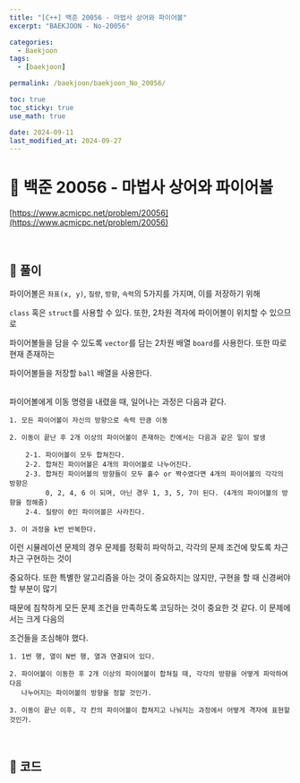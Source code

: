 ```yaml
---
title: "[C++] 백준 20056 - 마법사 상어와 파이어볼"
excerpt: "BAEKJOON - No-20056"

categories:
  - Baekjoon
tags:
  - [baekjoon]

permalink: /baekjoon/baekjoon_No_20056/

toc: true
toc_sticky: true
use_math: true

date: 2024-09-11
last_modified_at: 2024-09-27
---
```


# 🔐 백준 20056 - 마법사 상어와 파이어볼
[https://www.acmicpc.net/problem/20056](https://www.acmicpc.net/problem/20056)

<br>

## 🔑 풀이

파이어볼은 `좌표(x, y)`, `질량`, `방향`, `속력`의 5가지를 가지며, 이를 저장하기 위해 <br>

`class` 혹은 `struct`를 사용할 수 있다. 또한, 2차원 격자에 파이어볼이 위치할 수 있으므로 <br>

파이어볼들을 담을 수 있도록 `vector`를 담는 2차원 배열 `board`를 사용한다. 또한 따로 현재 존재하는 <br>

파이어볼들을 저장할 `ball` 배열을 사용한다. <br><br>

파이어볼에게 이동 명령을 내렸을 때, 일어나는 과정은 다음과 같다.

    1. 모든 파이어볼이 자신의 방향으로 속력 만큼 이동
    
    2. 이동이 끝난 후 2개 이상의 파이어볼이 존재하는 칸에서는 다음과 같은 일이 발생

        2-1. 파이어볼이 모두 합쳐진다.
        2-2. 합쳐진 파이어볼은 4개의 파이어볼로 나누어진다.
        2-3. 합쳐진 파이어볼의 방향들이 모두 홀수 or 짝수였다면 4개의 파이어볼의 각각의 방향은
             0, 2, 4, 6 이 되며, 아닌 경우 1, 3, 5, 7이 된다. (4개의 파이어볼의 방향을 정해줌)
        2-4. 질량이 0인 파이어볼은 사라진다.

    3. 이 과정을 k번 반복한다.

이런 시뮬레이션 문제의 경우 문제를 정확히 파악하고, 각각의 문제 조건에 맞도록 차근차근 구현하는 것이 <br>

중요하다. 또한 특별한 알고리즘을 아는 것이 중요하지는 않지만, 구현을 할 때 신경써야 할 부분이 많기 <br>

때문에 침착하게 모든 문제 조건을 만족하도록 코딩하는 것이 중요한 것 같다. 이 문제에서는 크게 다음의 <br>

조건들을 조심해야 했다.

    1. 1번 행, 열이 N번 행, 열과 연결되어 있다.

    2. 파이어볼이 이동한 후 2개 이상의 파이어볼이 합쳐질 때, 각각의 방향을 어떻게 파악하여 다음
       나누어지는 파이어볼의 방향을 정할 것인가.

    3. 이동이 끝난 이후, 각 칸의 파이어볼이 합쳐지고 나눠지는 과정에서 어떻게 격자에 표현할 것인가.

<br>

## 🧩 코드

<script src="https://gist.github.com/jinwoojwa/13897c3d51ae0246e9e2033a1e7b4de6.js"></script>